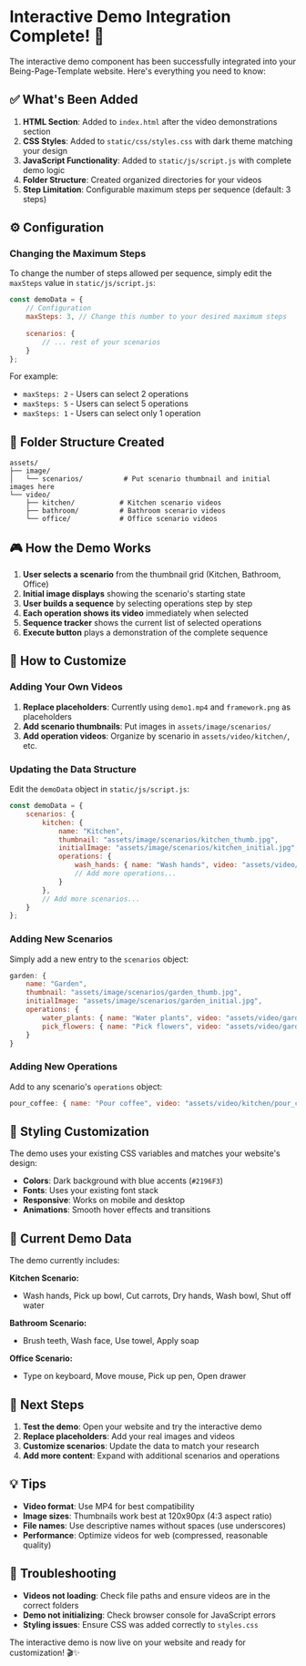 # Interactive Demo Integration Complete! 🎉

The interactive demo component has been successfully integrated into your Being-Page-Template website. Here's everything you need to know:

## ✅ What's Been Added

1. **HTML Section**: Added to `index.html` after the video demonstrations section
2. **CSS Styles**: Added to `static/css/styles.css` with dark theme matching your design
3. **JavaScript Functionality**: Added to `static/js/script.js` with complete demo logic
4. **Folder Structure**: Created organized directories for your videos
5. **Step Limitation**: Configurable maximum steps per sequence (default: 3 steps)

## ⚙️ Configuration

### Changing the Maximum Steps

To change the number of steps allowed per sequence, simply edit the `maxSteps` value in `static/js/script.js`:

```javascript
const demoData = {
    // Configuration
    maxSteps: 3, // Change this number to your desired maximum steps
    
    scenarios: {
        // ... rest of your scenarios
    }
};
```

For example:
- `maxSteps: 2` - Users can select 2 operations
- `maxSteps: 5` - Users can select 5 operations
- `maxSteps: 1` - Users can select only 1 operation

## 📁 Folder Structure Created

```
assets/
├── image/
│   └── scenarios/          # Put scenario thumbnail and initial images here
└── video/
    ├── kitchen/           # Kitchen scenario videos
    ├── bathroom/          # Bathroom scenario videos
    └── office/            # Office scenario videos
```

## 🎮 How the Demo Works

1. **User selects a scenario** from the thumbnail grid (Kitchen, Bathroom, Office)
2. **Initial image displays** showing the scenario's starting state
3. **User builds a sequence** by selecting operations step by step
4. **Each operation shows its video** immediately when selected
5. **Sequence tracker** shows the current list of selected operations
6. **Execute button** plays a demonstration of the complete sequence

## 🔧 How to Customize

### Adding Your Own Videos

1. **Replace placeholders**: Currently using `demo1.mp4` and `framework.png` as placeholders
2. **Add scenario thumbnails**: Put images in `assets/image/scenarios/`
3. **Add operation videos**: Organize by scenario in `assets/video/kitchen/`, etc.

### Updating the Data Structure

Edit the `demoData` object in `static/js/script.js`:

```javascript
const demoData = {
    scenarios: {
        kitchen: {
            name: "Kitchen",
            thumbnail: "assets/image/scenarios/kitchen_thumb.jpg",
            initialImage: "assets/image/scenarios/kitchen_initial.jpg",
            operations: {
                wash_hands: { name: "Wash hands", video: "assets/video/kitchen/wash_hands.mp4" },
                // Add more operations...
            }
        },
        // Add more scenarios...
    }
};
```

### Adding New Scenarios

Simply add a new entry to the `scenarios` object:

```javascript
garden: {
    name: "Garden",
    thumbnail: "assets/image/scenarios/garden_thumb.jpg",
    initialImage: "assets/image/scenarios/garden_initial.jpg",
    operations: {
        water_plants: { name: "Water plants", video: "assets/video/garden/water_plants.mp4" },
        pick_flowers: { name: "Pick flowers", video: "assets/video/garden/pick_flowers.mp4" }
    }
}
```

### Adding New Operations

Add to any scenario's `operations` object:

```javascript
pour_coffee: { name: "Pour coffee", video: "assets/video/kitchen/pour_coffee.mp4" }
```

## 🎨 Styling Customization

The demo uses your existing CSS variables and matches your website's design:

- **Colors**: Dark background with blue accents (`#2196F3`)
- **Fonts**: Uses your existing font stack
- **Responsive**: Works on mobile and desktop
- **Animations**: Smooth hover effects and transitions

## 📝 Current Demo Data

The demo currently includes:

**Kitchen Scenario:**
- Wash hands, Pick up bowl, Cut carrots, Dry hands, Wash bowl, Shut off water

**Bathroom Scenario:**
- Brush teeth, Wash face, Use towel, Apply soap

**Office Scenario:**
- Type on keyboard, Move mouse, Pick up pen, Open drawer

## 🚀 Next Steps

1. **Test the demo**: Open your website and try the interactive demo
2. **Replace placeholders**: Add your real images and videos
3. **Customize scenarios**: Update the data to match your research
4. **Add more content**: Expand with additional scenarios and operations

## 💡 Tips

- **Video format**: Use MP4 for best compatibility
- **Image sizes**: Thumbnails work best at 120x90px (4:3 aspect ratio)
- **File names**: Use descriptive names without spaces (use underscores)
- **Performance**: Optimize videos for web (compressed, reasonable quality)

## 🐛 Troubleshooting

- **Videos not loading**: Check file paths and ensure videos are in the correct folders
- **Demo not initializing**: Check browser console for JavaScript errors
- **Styling issues**: Ensure CSS was added correctly to `styles.css`

The interactive demo is now live on your website and ready for customization! 🎬✨
